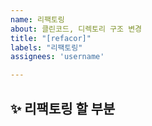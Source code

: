 ```yaml
---
name: 리팩토링
about: 클린코드, 디렉토리 구조 변경
title: "[refacor]"
labels: "리팩토링"
assignees: 'username'

---
```


## ✨ 리팩토링 할 부분

<br>